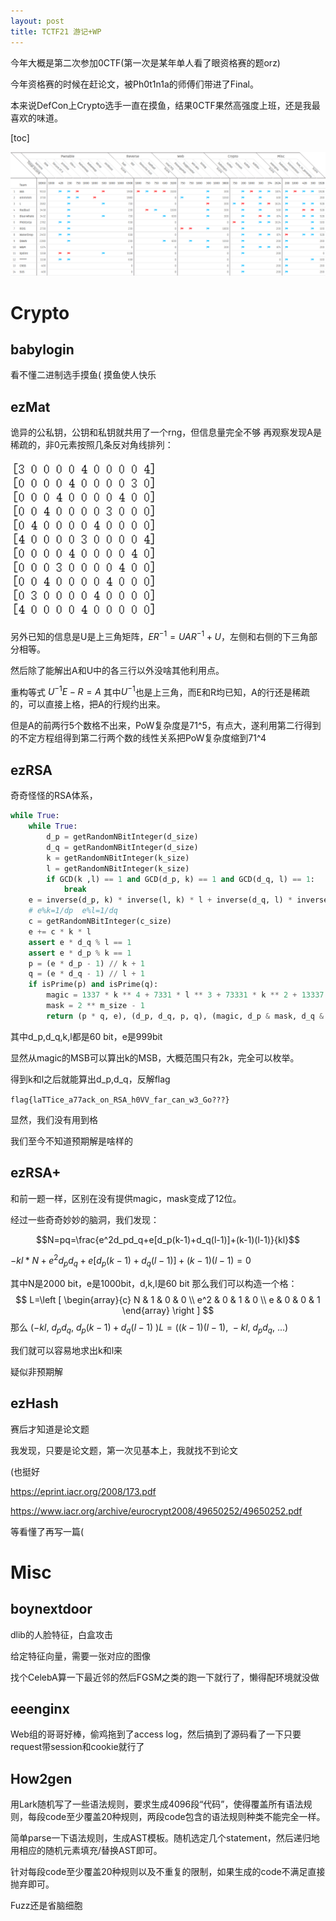 ```yaml
---
layout: post
title: TCTF21 游记+WP
---
```


今年大概是第二次参加0CTF(第一次是某年单人看了眼资格赛的题orz)

今年资格赛的时候在赶论文，被Ph0t1n1a的师傅们带进了Final。

本来说DefCon上Crypto选手一直在摸鱼，结果0CTF果然高强度上班，还是我最喜欢的味道。

[toc]

![image-20210927220451909](/assets/img/2021-09-27-0CTF21.assets/image-20210927220451909.png)

# Crypto

## babylogin
看不懂二进制选手摸鱼(
摸鱼使人快乐
## ezMat
诡异的公私钥，公钥和私钥就共用了一个rng，但信息量完全不够
再观察发现A是稀疏的，非0元素按照几条反对角线排列：

![image-20210927204511725](/assets/img/2021-09-27-0CTF21.assets/image-20210927204511725.png)

另外已知的信息是U是上三角矩阵，$ER^{-1}=UAR^{-1}+U$，左侧和右侧的下三角部分相等。

然后除了能解出A和U中的各三行以外没啥其他利用点。

重构等式 $U^{-1}E-R=A$ 其中$U^{-1}$也是上三角，而E和R均已知，A的行还是稀疏的，可以直接上格，把A的行规约出来。

但是A的前两行5个数格不出来，PoW复杂度是71\^5，有点大，遂利用第二行得到的不定方程组得到第二行两个数的线性关系把PoW复杂度缩到71\^4

## ezRSA

奇奇怪怪的RSA体系，

```python
while True:
    while True:
        d_p = getRandomNBitInteger(d_size)
        d_q = getRandomNBitInteger(d_size)
        k = getRandomNBitInteger(k_size)
        l = getRandomNBitInteger(k_size)
        if GCD(k ,l) == 1 and GCD(d_p, k) == 1 and GCD(d_q, l) == 1:
            break
    e = inverse(d_p, k) * inverse(l, k) * l + inverse(d_q, l) * inverse(k, l) * k
    # e%k=1/dp  e%l=1/dq
    c = getRandomNBitInteger(c_size)
    e += c * k * l
    assert e * d_q % l == 1
    assert e * d_p % k == 1
    p = (e * d_p - 1) // k + 1
    q = (e * d_q - 1) // l + 1
    if isPrime(p) and isPrime(q):
        magic = 1337 * k ** 4 + 7331 * l ** 3 + 73331 * k ** 2 + 13337 * l ** 2 + 7 * k * l + 2 * k + l
        mask = 2 ** m_size - 1
        return (p * q, e), (d_p, d_q, p, q), (magic, d_p & mask, d_q & mask) #hint here,mask 10bit

```

其中d_p,d_q,k,l都是60 bit，e是999bit

显然从magic的MSB可以算出k的MSB，大概范围只有2k，完全可以枚举。

得到k和l之后就能算出d_p,d_q，反解flag

`flag{laTTice_a77ack_on_RSA_h0VV_far_can_w3_Go???}`

显然，我们没有用到格

我们至今不知道预期解是啥样的

## ezRSA+

和前一题一样，区别在没有提供magic，mask变成了12位。

经过一些奇奇妙妙的脑洞，我们发现：

$$N=pq=\frac{e^2d_pd_q+e[d_p(k-1)+d_q(l-1)]+(k-1)(l-1)}{kl}$$

$-kl*N+e^2d_pd_q+e[d_p(k-1)+d_q(l-1)]+(k-1)(l-1)=0$

其中N是2000 bit，e是1000bit，d,k,l是60 bit 那么我们可以构造一个格：
$$
L=\left [ \begin{array}{c}
N   & 1 & 0 & 0 \\
e^2 & 0 & 1 & 0 \\
e   & 0 & 0 & 1
\end{array} \right ]
$$
那么 $(-kl,\ d_pd_q,\ d_p(k-1)+d_q(l-1)\ )L=((k-1)(l-1),\ -kl,\ d_pd_q,\ ...)$

我们就可以容易地求出k和l来

疑似非预期解



## ezHash

赛后才知道是论文题

我发现，只要是论文题，第一次见基本上，我就找不到论文

(也挺好

https://eprint.iacr.org/2008/173.pdf

https://www.iacr.org/archive/eurocrypt2008/49650252/49650252.pdf

等看懂了再写一篇(



# Misc

## boynextdoor

dlib的人脸特征，白盒攻击

给定特征向量，需要一张对应的图像

找个CelebA算一下最近邻的然后FGSM之类的跑一下就行了，懒得配环境就没做

## eeenginx

Web组的哥哥好棒，偷鸡拖到了access log，然后搞到了源码看了一下只要request带session和cookie就行了

## How2gen

用Lark随机写了一些语法规则，要求生成4096段“代码”，使得覆盖所有语法规则，每段code至少覆盖20种规则，两段code包含的语法规则种类不能完全一样。

简单parse一下语法规则，生成AST模板。随机选定几个statement，然后递归地用相应的随机元素填充/替换AST即可。

针对每段code至少覆盖20种规则以及不重复的限制，如果生成的code不满足直接抛弃即可。

Fuzz还是省脑细胞

